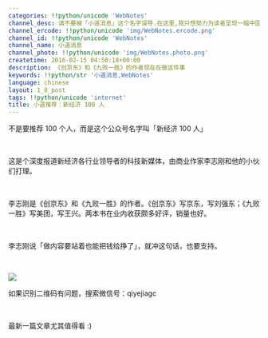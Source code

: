 ```yaml
---
categories: !!python/unicode 'WebNotes'
channel_desc: 请不要被「小道消息」这个名字误导.在这里,我只想努力为读者呈现一幅中国互联网的清明上河图.
channel_ercode: !!python/unicode 'img/WebNotes.ercode.png'
channel_id: !!python/unicode 'WebNotes'
channel_name: 小道消息
channel_photo: !!python/unicode 'img/WebNotes.photo.png'
createtime: 2016-02-15 04:50:18+00:00
description: 《创京东》和《九败一胜》的作者现在在做这件事
keywords: !!python/str '小道消息,WebNotes'
language: chinese
layout: 1_0_post
tags: !!python/unicode 'internet'
title: 小道推荐：新经济 100 人
---
```

<div class="rich_media_content" id="js_content">
<p>
         不是要推荐 100 个人，而是这个公众号名字叫「新经济 100 人」
        </p>
<p>
<br/>
</p>
<p>
         这是个深度报道新经济各行业领导者的科技新媒体，由商业作家李志刚和他的小伙们打理。
        </p>
<p>
<br/>
</p>
<p>
         李志刚是《创京东》和《九败一胜》的作者。《创京东》写京东，写刘强东；《九败一胜》写美团，写王兴。两本书在业内收获颇多好评，销量也好。
        </p>
<p>
<br/>
</p>
<p>
         李志刚说「做内容要站着也能把钱给挣了」，就冲这句话，也要支持。
        </p>
<p>
<br/>
</p>
<p>
<img data-ratio="1" data-s="300,640" data-src="" data-type="jpeg" data-w="430" src="{{ '/img/ow5rEn8QGlHrerAh2E86XNmL2lE1SyEdP6JOiaz9ic4y7oImdKD6JrzISj0OyeeVlAHOJd5two3I6MIZWNAqiaxTA.jpeg' | prepend: site.img | replace: '//','/' }}"/>
<br/>
</p>
<p>
         如果识别二维码有问题，搜索微信号：qiyejiagc
        </p>
<p>
<br/>
</p>
<p>
         最新一篇文章尤其值得看 :)
        </p>
</div>